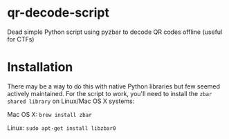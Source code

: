 # qr-decode-script
Dead simple Python script using pyzbar to decode QR codes offline (useful for CTFs)

# Installation
There may be a way to do this with native Python libraries but few seemed actively maintained. For the script to work, you'll need to install the `zbar shared library` on Linux/Mac OS X systems:

Mac OS X:
`brew install zbar`

Linux:
`sudo apt-get install libzbar0` 

